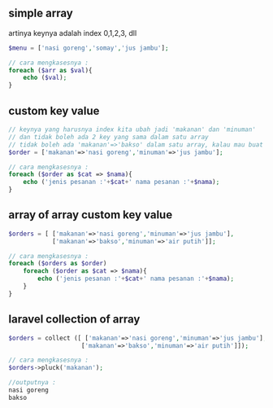 ## simple array
artinya keynya adalah index 0,1,2,3, dll
```php
$menu = ['nasi goreng','somay','jus jambu'];

// cara mengkasesnya :
foreach ($arr as $val){
    echo ($val);
}
```

## custom key value
```php
// keynya yang harusnya index kita ubah jadi 'makanan' dan 'minuman' 
// dan tidak boleh ada 2 key yang sama dalam satu array 
// tidak boleh ada 'makanan'=>'bakso' dalam satu array, kalau mau buat array of array
$order = ['makanan'=>'nasi goreng','minuman'=>'jus jambu'];

// cara mengkasesnya :
foreach ($order as $cat => $nama){
    echo ('jenis pesanan :'+$cat+' nama pesanan :'+$nama);
}
```

## array of array custom key value
```php
$orders = [ ['makanan'=>'nasi goreng','minuman'=>'jus jambu'],
            ['makanan'=>'bakso','minuman'=>'air putih']];

// cara mengkasesnya :
foreach ($orders as $order)
    foreach ($order as $cat => $nama){
        echo ('jenis pesanan :'+$cat+' nama pesanan :'+$nama);
    }
}
```

## laravel collection of array
```php
$orders = collect ([ ['makanan'=>'nasi goreng','minuman'=>'jus jambu'],
                    ['makanan'=>'bakso','minuman'=>'air putih']]);

// cara mengkasesnya :
$orders->pluck('makanan');

//outputnya : 
nasi goreng
bakso
```